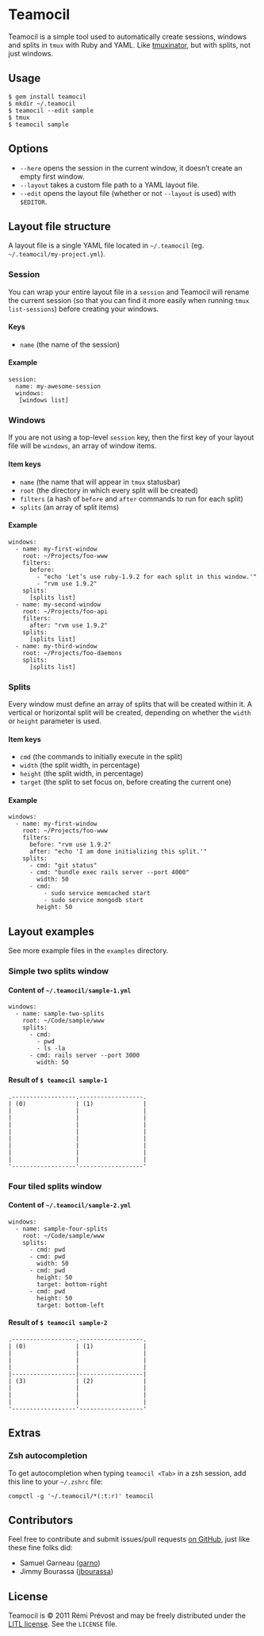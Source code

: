 # Teamocil

Teamocil is a simple tool used to automatically create sessions, windows and splits in `tmux` with Ruby and YAML. Like [tmuxinator](https://github.com/aziz/tmuxinator), but with splits, not just windows.

## Usage

    $ gem install teamocil
    $ mkdir ~/.teamocil
    $ teamocil --edit sample
    $ tmux
    $ teamocil sample

## Options

* `--here` opens the session in the current window, it doesn’t create an empty first window.
* `--layout` takes a custom file path to a YAML layout file.
* `--edit` opens the layout file (whether or not `--layout` is used) with `$EDITOR`.

## Layout file structure

A layout file is a single YAML file located in `~/.teamocil` (eg. `~/.teamocil/my-project.yml`).

### Session

You can wrap your entire layout file in a `session` and Teamocil will rename the current session (so that you can find it more easily when running `tmux list-sessions`) before creating your windows.

#### Keys

* `name` (the name of the session)

#### Example

    session:
      name: my-awesome-session
      windows:
       [windows list]

### Windows

If you are not using a top-level `session` key, then the first key of your layout file will be `windows`, an array of window items.

#### Item keys

* `name` (the name that will appear in `tmux` statusbar)
* `root` (the directory in which every split will be created)
* `filters` (a hash of `before` and `after` commands to run for each split)
* `splits` (an array of split items)

#### Example

    windows:
      - name: my-first-window
        root: ~/Projects/foo-www
        filters:
          before:
            - "echo 'Let’s use ruby-1.9.2 for each split in this window.'"
            - "rvm use 1.9.2"
        splits:
          [splits list]
      - name: my-second-window
        root: ~/Projects/foo-api
        filters:
          after: "rvm use 1.9.2"
        splits:
          [splits list]
      - name: my-third-window
        root: ~/Projects/foo-daemons
        splits:
          [splits list]

### Splits

Every window must define an array of splits that will be created within it. A vertical or horizontal split will be created, depending on whether the `width` or `height` parameter is used.

#### Item keys

* `cmd` (the commands to initially execute in the split)
* `width` (the split width, in percentage)
* `height` (the split width, in percentage)
* `target` (the split to set focus on, before creating the current one)

#### Example

    windows:
      - name: my-first-window
        root: ~/Projects/foo-www
        filters:
          before: "rvm use 1.9.2"
          after: "echo 'I am done initializing this split.'"
        splits:
          - cmd: "git status"
          - cmd: "bundle exec rails server --port 4000"
            width: 50
          - cmd:
              - sudo service memcached start
              - sudo service mongodb start
            height: 50

## Layout examples

See more example files in the `examples` directory.

### Simple two splits window

#### Content of `~/.teamocil/sample-1.yml`

    windows:
      - name: sample-two-splits
        root: ~/Code/sample/www
        splits:
          - cmd:
            - pwd
            - ls -la
          - cmd: rails server --port 3000
            width: 50

#### Result of `$ teamocil sample-1`

    .------------------.------------------.
    | (0)              | (1)              |
    |                  |                  |
    |                  |                  |
    |                  |                  |
    |                  |                  |
    |                  |                  |
    |                  |                  |
    |                  |                  |
    |                  |                  |
    '------------------'------------------'

### Four tiled splits window

#### Content of `~/.teamocil/sample-2.yml`

    windows:
      - name: sample-four-splits
        root: ~/Code/sample/www
        splits:
          - cmd: pwd
          - cmd: pwd
            width: 50
          - cmd: pwd
            height: 50
            target: bottom-right
          - cmd: pwd
            height: 50
            target: bottom-left

#### Result of `$ teamocil sample-2`

    .------------------.------------------.
    | (0)              | (1)              |
    |                  |                  |
    |                  |                  |
    |                  |                  |
    |------------------|------------------|
    | (3)              | (2)              |
    |                  |                  |
    |                  |                  |
    |                  |                  |
    '------------------'------------------'

## Extras

### Zsh autocompletion

To get autocompletion when typing `teamocil <Tab>` in a zsh session, add this line to your `~/.zshrc` file:

    compctl -g '~/.teamocil/*(:t:r)' teamocil

## Contributors

Feel free to contribute and submit issues/pull requests [on GitHub](https://github.com/remiprev/teamocil/issues), just like these fine folks did:

* Samuel Garneau ([garno](https://github.com/garno))
* Jimmy Bourassa ([jbourassa](https://github.com/jbourassa))

## License

Teamocil is © 2011 Rémi Prévost and may be freely distributed under the [LITL license](http://litl.info/). See the `LICENSE` file.
